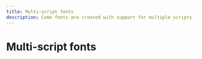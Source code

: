 ```yaml
---
title: Multi-script fonts
description: Come fonts are created with support for multiple scripts (writing systems).
---
```

# Multi-script fonts
